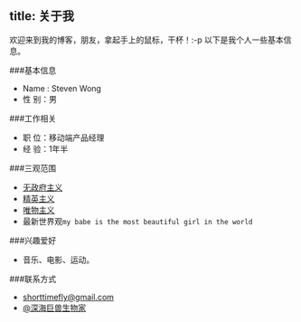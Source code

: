 title: 关于我
---
欢迎来到我的博客，朋友，拿起手上的鼠标，干杯！:-p
以下是我个人一些基本信息。
  
###基本信息
+ Name  : Steven Wong
+ 性  别：男
  
###工作相关
+ 职  位：移动端产品经理
+ 经  验：1年半
  
###三观范围
+ [无政府主义](http://zh.wikipedia.org/wiki/%E6%97%A0%E6%94%BF%E5%BA%9C%E4%B8%BB%E4%B9%89)
+ [精英主义](http://zh.wikipedia.org/wiki/%E7%B2%BE%E8%8B%B1%E4%B8%BB%E4%B9%89)
+ [唯物主义](http://zh.wikipedia.org/wiki/%E5%94%AF%E7%89%A9%E4%B8%BB%E4%B9%89)
+ 最新世界观`my babe is the most beautiful girl in the world`

  
###兴趣爱好
+ 音乐、电影、运动。

###联系方式
+ shorttimefly@gmail.com
+ [@深海巨兽生物家](http://weibo.com/shorttime)


